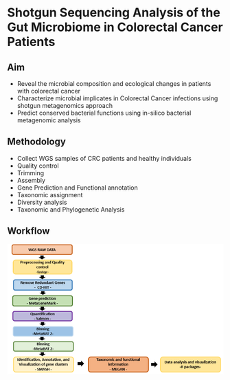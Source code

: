 # Shotgun Sequencing Analysis of the Gut Microbiome in Colorectal Cancer Patients


## Aim
 - Reveal the microbial composition and ecological changes in patients with colorectal cancer  
 - Characterize microbial implicates in Colorectal Cancer infections using shotgun metagenomics approach  
 - Predict conserved bacterial functions using in-silico bacterial metagenomic analysis  

## Methodology
 - Collect WGS samples of CRC patients and healthy individuals
 - Quality control
 - Trimming
 - Assembly
 - Gene Prediction and Functional annotation
 - Taxonomic assignment
 - Diversity analysis
 - Taxonomic and Phylogenetic Analysis

 ## Workflow
![figure](./figures/Workflow2.PNG)
